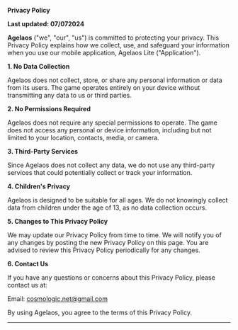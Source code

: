 

**Privacy Policy**

**Last updated: 07/072024**

**Agelaos** ("we", "our", "us") is committed to protecting your privacy. This Privacy Policy explains how we collect, use, and safeguard your information when you use our mobile application, Agelaos Lite ("Application").

**1. No Data Collection**

Agelaos does not collect, store, or share any personal information or data from its users. The game operates entirely on your device without transmitting any data to us or third parties.

**2. No Permissions Required**

Agelaos does not require any special permissions to operate. The game does not access any personal or device information, including but not limited to your location, contacts, media, or camera.

**3. Third-Party Services**

Since Agelaos does not collect any data, we do not use any third-party services that could potentially collect or track your information.

**4. Children's Privacy**

Agelaos is designed to be suitable for all ages. We do not knowingly collect data from children under the age of 13, as no data collection occurs.

**5. Changes to This Privacy Policy**

We may update our Privacy Policy from time to time. We will notify you of any changes by posting the new Privacy Policy on this page. You are advised to review this Privacy Policy periodically for any changes.

**6. Contact Us**

If you have any questions or concerns about this Privacy Policy, please contact us at:

Email: cosmologic.net@gmail.com

By using Agelaos, you agree to the terms of this Privacy Policy.

---
